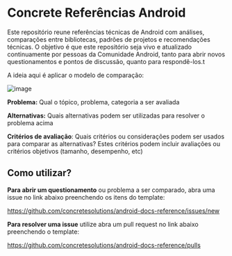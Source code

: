 # Concrete Referências Android

Este repositório reune referências técnicas de Android com análises, comparações entre bibliotecas, padrões de projetos e recomendações técnicas. O objetivo é que este repositório seja vivo e atualizado continuamente por pessoas da Comunidade Android, tanto para abrir novos questionamentos e pontos de discussão, quanto para respondê-los.t

A ideia aqui é aplicar o modelo de comparação:

![image](https://user-images.githubusercontent.com/33731347/116914349-0011d900-ac21-11eb-9adb-918c4909d4e1.png)

**Problema:** Qual o tópico, problema, categoria a ser avaliada

**Alternativas:** Quais alternativas podem ser utilizadas para resolver o problema acima

**Critérios de avaliação**: Quais critérios ou considerações podem ser usados para comparar as alternativas? Estes critérios podem incluir avaliações ou critérios objetivos (tamanho, desempenho, etc)

## Como utilizar?

**Para abrir um questionamento** ou problema a ser comparado, abra uma issue no link abaixo preenchendo os itens do template:

https://github.com/concretesolutions/android-docs-reference/issues/new

**Para resolver uma issue** utilize abra um pull request no link abaixo preenchendo o template:

https://github.com/concretesolutions/android-docs-reference/pulls
